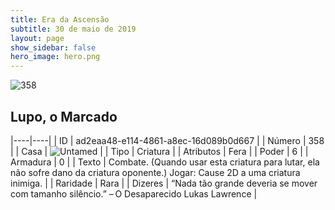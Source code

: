 ```yaml
---
title: Era da Ascensão
subtitle: 30 de maio de 2019
layout: page
show_sidebar: false
hero_image: hero.png
---
```


![358](https://cdn.keyforgegame.com/media/card_front/pt/435_358_MJ73V9P32573_pt.png)

## Lupo, o Marcado

|----|----|
| ID | ad2eaa48-e114-4861-a8ec-16d089b0d667 |
| Número | 358 |
| Casa | ![Untamed](https://archonarcana.com/images/thumb/b/bd/Untamed.png/22px-Untamed.png "Indomados") |
| Tipo | Criatura |
| Atributos | Fera |
| Poder | 6 |
| Armadura | 0 |
| Texto | Combate. (Quando usar esta criatura para lutar, ela não sofre dano da  criatura oponente.)  Jogar: Cause 2D a uma criatura inimiga. |
| Raridade | Rara |
| Dizeres | “Nada tão grande deveria se mover com tamanho silêncio.” – O Desaparecido Lukas Lawrence |
